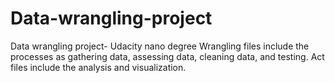 # Data-wrangling-project
Data wrangling project- Udacity nano degree
Wrangling files include the processes as gathering data, assessing data, cleaning data, and testing. Act files include the analysis and visualization.
